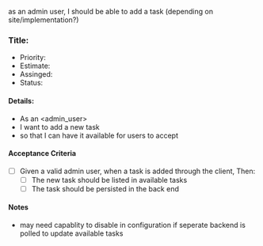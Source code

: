 as an admin user, I should be able to add a task (depending on site/implementation?)
### Title:
- Priority:
- Estimate:
- Assinged:
- Status:
#### Details:
- As an <admin_user>
- I want to add a new task
- so that I can have it available for users to accept
#### Acceptance Criteria
- [ ] Given a valid admin user, when a task is added through the client, Then:
  - [ ] The new task should be listed in available tasks
  - [ ] The task should be persisted in the back end
#### Notes
- may need capablity to disable in configuration if seperate backend is polled to update available tasks